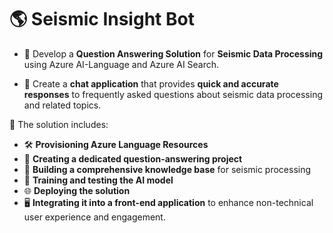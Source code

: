 # 🌎 **Seismic Insight Bot**

- 🌋 Develop a **Question Answering Solution** for **Seismic Data Processing** using Azure AI-Language and Azure AI Search.

- 💬 Create a **chat application** that provides **quick and accurate responses** to frequently asked questions about seismic data processing and related topics.

🚀 The solution includes:
  - 🛠️ **Provisioning Azure Language Resources**
  - 📘 **Creating a dedicated question-answering project**
  - 📂 **Building a comprehensive knowledge base** for seismic processing
  - 🧠 **Training and testing the AI model**
  - 🌐 **Deploying the solution**
  - 🖥️ **Integrating it into a front-end application** to enhance non-technical user experience and engagement.

